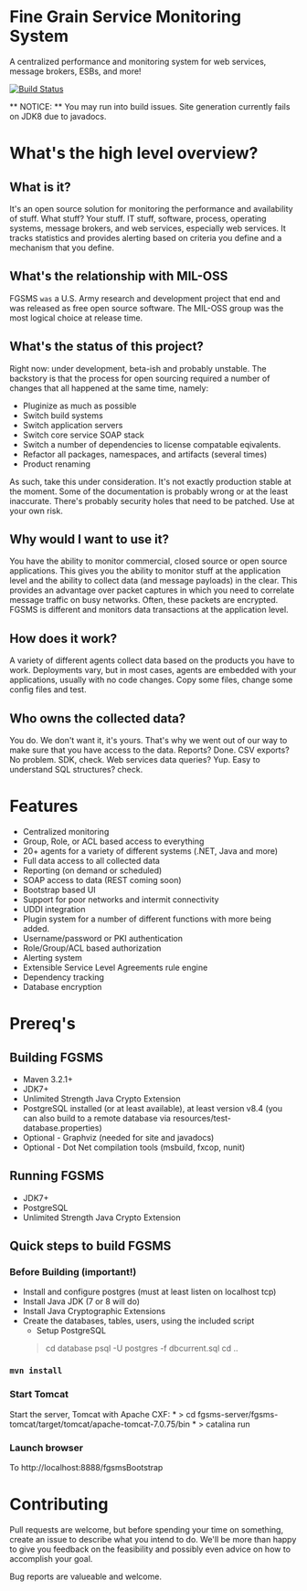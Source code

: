 # Fine Grain Service Monitoring System
A centralized performance and monitoring system for web services, message brokers, ESBs, and more!

[![Build Status](https://travis-ci.org/mil-oss/fgsms.svg?branch=master)](https://travis-ci.org/mil-oss/fgsms)


** NOTICE: ** You may run into build issues. Site generation currently fails on JDK8 due to javadocs.



# What's the high level overview?

## What is it?

It's an open source solution for monitoring the performance and availability of stuff.
What stuff? Your stuff. IT stuff, software, process, operating systems, message brokers,
and web services, especially web services. It tracks statistics and provides
alerting based on criteria you define and a mechanism that you define.

## What's the relationship with MIL-OSS

FGSMS `was` a U.S. Army research and development project that end and was released as 
free open source software. The MIL-OSS group was the most logical choice at release time.

## What's the status of this project?

Right now: under development, beta-ish and probably unstable. The backstory is that
the process for open sourcing required a number of changes that all happened at the same
time, namely:

- Pluginize as much as possible
- Switch build systems
- Switch application servers
- Switch core service SOAP stack
- Switch a number of dependencies to license compatable eqivalents. 
- Refactor all packages, namespaces, and artifacts (several times)
- Product renaming

As such, take this under consideration. It's not exactly production stable at the moment.
Some of the documentation is probably wrong or at the least inaccurate. There's probably
security holes that need to be patched. Use at your own risk.


## Why would I want to use it?

You have the ability to monitor commercial, closed source or open source applications.
This gives you the ability to monitor stuff at the application level and the ability
to collect data (and message payloads) in the clear. This provides an advantage
over packet captures in which you need to correlate message traffic on busy networks.
Often, these packets are encrypted. FGSMS is different and monitors data transactions
at the application level.

## How does it work?

A variety of different agents collect data based on the products you have to work.
Deployments vary, but in most cases, agents are embedded with your applications,
usually with no code changes. Copy some files, change some config files and test.

## Who owns the collected data?

You do. We don't want it, it's yours. That's why we went out of our way to make
sure that you have access to the data. Reports? Done. CSV exports? No problem.
SDK, check. Web services data queries? Yup. Easy to understand SQL structures? check.



# Features
* Centralized monitoring
* Group, Role, or ACL based access to everything
* 20+ agents for a variety of different systems (.NET, Java and more)
* Full data access to all collected data
* Reporting (on demand or scheduled)
* SOAP access to data (REST coming soon)
* Bootstrap based UI
* Support for poor networks and intermit connectivity
* UDDI integration
* Plugin system for a number of different functions with more being added.
* Username/password or PKI authentication
* Role/Group/ACL based authorization
* Alerting system
* Extensible Service Level Agreements rule engine
* Dependency tracking
* Database encryption


# Prereq's

## Building FGSMS
* Maven 3.2.1+
* JDK7+
* Unlimited Strength Java Crypto Extension
* PostgreSQL installed (or at least available), at least version v8.4 (you can also build to a remote database via resources/test-database.properties)
* Optional - Graphviz (needed for site and javadocs)
* Optional - Dot Net compilation tools (msbuild, fxcop, nunit)

## Running FGSMS
* JDK7+
* PostgreSQL
* Unlimited Strength Java Crypto Extension

## Quick steps to build FGSMS

### Before Building (important!)
* Install and configure postgres (must at least listen on localhost tcp)
* Install Java JDK (7 or 8 will do)
* Install Java Cryptographic Extensions
* Create the databases, tables, users, using the included script
	* Setup PostgreSQL
	 > cd database
	 > psql -U postgres -f dbcurrent.sql
	 > cd ..

### `mvn install`

### Start Tomcat 

Start the server, Tomcat with Apache CXF:
	* > cd fgsms-server/fgsms-tomcat/target/tomcat/apache-tomcat-7.0.75/bin
	* > catalina run

### Launch browser

To http://localhost:8888/fgsmsBootstrap

	
# Contributing

Pull requests are welcome, but before spending your time on something, create an issue
to describe what you intend to do. We'll be more than happy to give you feedback on the
feasibility and possibly even advice on how to accomplish your goal.

Bug reports are valueable and welcome.
